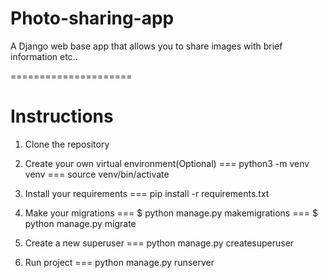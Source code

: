 # Photo-sharing-app
A Django web base app that allows you to share images with brief information etc..

=====================
# Instructions
1. Clone the repository

2. Create your own virtual environment(Optional)
=== python3 -m venv venv
=== source venv/bin/activate

3. Install your requirements
=== pip install -r requirements.txt

4. Make your migrations
=== $ python manage.py makemigrations
=== $ python manage.py migrate

5. Create a new superuser
=== python manage.py createsuperuser
    
6. Run project
=== python manage.py runserver
